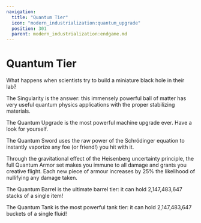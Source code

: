 ```yaml
---
navigation:
  title: "Quantum Tier"
  icon: "modern_industrialization:quantum_upgrade"
  position: 301
  parent: modern_industrialization:endgame.md
---
```


# Quantum Tier

<ItemImage id="modern_industrialization:singularity" />

What happens when scientists try to build a miniature black hole in their lab?

The Singularity is the answer: this immensely powerful ball of matter has very useful quantum physics applications with the proper stabilizing materials.

<ItemImage id="modern_industrialization:quantum_upgrade" />

The Quantum Upgrade is the most powerful machine upgrade ever. Have a look for yourself.

<ItemImage id="modern_industrialization:quantum_sword" />

The Quantum Sword uses the raw power of the Schrödinger equation to instantly vaporize any foe (or friend!) you hit with it.

<ItemImage id="modern_industrialization:quantum_chestplate" />

Through the gravitational effect of the Heisenberg uncertainty principle, the full Quantum Armor set makes you immune to all damage and grants you creative flight. Each new piece of armour increases by 25% the likelihood of nullifying any damage taken. 

<ItemImage id="modern_industrialization:quantum_barrel" />

The Quantum Barrel is the ultimate barrel tier: it can hold 2,147,483,647 stacks of a single item!

<ItemImage id="modern_industrialization:quantum_tank" />

The Quantum Tank is the most powerful tank tier: it can hold 2,147,483,647 buckets of a single fluid!

